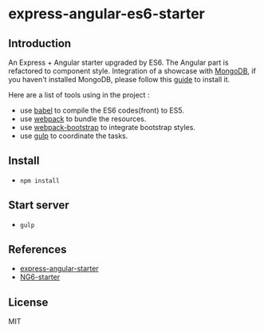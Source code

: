 # express-angular-es6-starter

## Introduction
An Express + Angular starter upgraded by ES6. The Angular part is refactored to component style. Integration of a showcase with [MongoDB](https://www.mongodb.org/), if you haven't installed MongoDB, please follow this [guide](https://docs.mongodb.org/manual/installation/) to install it.  
  
Here are a list of tools using in the project :
* use [babel](https://babeljs.io/) to compile the ES6 codes(front) to ES5.
* use [webpack](https://babeljs.io/) to bundle the resources.
* use [webpack-bootstrap](https://github.com/theodybrothers/webpack-bootstrap) to integrate bootstrap styles.
* use [gulp](gulpjs.com/) to coordinate the tasks.

## Install
* `npm install`

## Start server
* `gulp`

## References
* [express-angular-starter](https://github.com/xie-qianyue/express-angular-starter)
* [NG6-starter](https://github.com/AngularClass/NG6-starter)

## License
MIT
